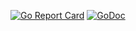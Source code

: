 [![Go Report Card](https://goreportcard.com/badge/github.com/bep/awscreate)](https://goreportcard.com/report/github.com/bep/awscreate)
[![GoDoc](https://godoc.org/github.com/bep/awscreate?status.svg)](https://godoc.org/github.com/bep/awscreate)